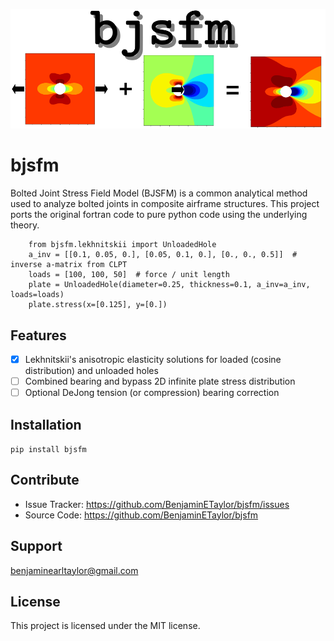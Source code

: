 ![logo image](https://github.com/BenjaminETaylor/bjsfm/blob/master/docs/img/logo_02.png)
# bjsfm
Bolted Joint Stress Field Model (BJSFM) is a common analytical method used to analyze bolted joints in composite
airframe structures. This project ports the original fortran code to pure python code using the underlying theory.

```
    from bjsfm.lekhnitskii import UnloadedHole
    a_inv = [[0.1, 0.05, 0.], [0.05, 0.1, 0.], [0., 0., 0.5]]  # inverse a-matrix from CLPT
    loads = [100, 100, 50]  # force / unit length
    plate = UnloadedHole(diameter=0.25, thickness=0.1, a_inv=a_inv, loads=loads)
    plate.stress(x=[0.125], y=[0.])
```

## Features

- [X] Lekhnitskii's anisotropic elasticity solutions for loaded (cosine distribution) and unloaded holes
- [ ] Combined bearing and bypass 2D infinite plate stress distribution
- [ ] Optional DeJong tension (or compression) bearing correction

## Installation

`pip install bjsfm`

## Contribute

- Issue Tracker: https://github.com/BenjaminETaylor/bjsfm/issues
- Source Code: https://github.com/BenjaminETaylor/bjsfm

## Support

benjaminearltaylor@gmail.com

## License

This project is licensed under the MIT license.